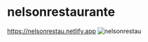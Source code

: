 # nelsonrestaurante
https://nelsonrestau.netlify.app
![nelsonrestau](https://user-images.githubusercontent.com/79728556/130537530-de3d8064-f3b4-41e8-abb8-5832c74cf699.png)
